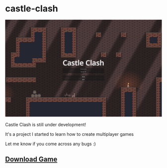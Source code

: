 # castle-clash
 
![Image of game menu](meta/main_menu.png)

Castle Clash is still under development!

It's a project I started to learn how to create multiplayer games

Let me know if you come across any bugs :)

## [Download Game](https://github.com/onusai/castle-clash/releases/download/v0.1/CastleClash_v0.1.zip)
